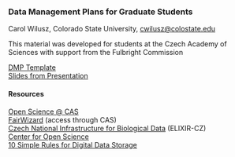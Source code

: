 ### Data Management Plans for Graduate Students
Carol Wilusz, Colorado State University, cwilusz@colostate.edu

This material was developed for students at the Czech Academy of Sciences with support from the Fulbright Commission

[DMP Template](Assets/DMP_for_grad_students_IMG2025.docx)  
[Slides from Presentation](Assets/Data_Management_Plans.pptx)

#### Resources

[Open Science @ CAS](https://openscience.lib.cas.cz/en/)   
[FairWizard](https://fair-wizard.com/) (access through CAS)  
[Czech National Infrastructure for Biological Data](https://www.elixir-czech.cz/) (ELIXIR-CZ)  
[Center for Open Science](https://www.cos.io/)  
[10 Simple Rules for Digital Data Storage](https://doi.org/10.1371/journal.pcbi.1005097)

